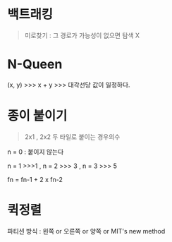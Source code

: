 # 백트래킹

> 미로찾기 : 그 경로가 가능성이 없으면 탐색 X

# N-Queen

(x, y) >>> x + y >>> 대각선당 값이 일정하다.

# 종이 붙이기

> 2x1 , 2x2 두 타일로 붙이는 경우의수

n = 0 : 붙이지 않는다

n = 1 >>>1 , n = 2 >>> 3 , n = 3 >>> 5

fn = fn-1 + 2 x fn-2



# 퀵정렬

파티션 방식 : 왼쪽 or 오른쪽 or 양쪽 or MIT's new method